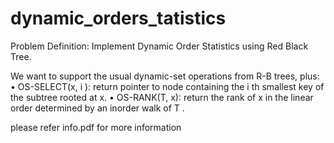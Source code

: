 # dynamic_orders_tatistics

Problem Definition: Implement Dynamic Order Statistics using Red Black Tree.
 
We want to support the usual dynamic-set operations from R-B trees, plus:
• OS-SELECT(x, i ): return pointer to node containing the i th smallest key of the
subtree rooted at x.
• OS-RANK(T, x): return the rank of x in the linear order determined by an
inorder walk of T .


please refer info.pdf for more information
